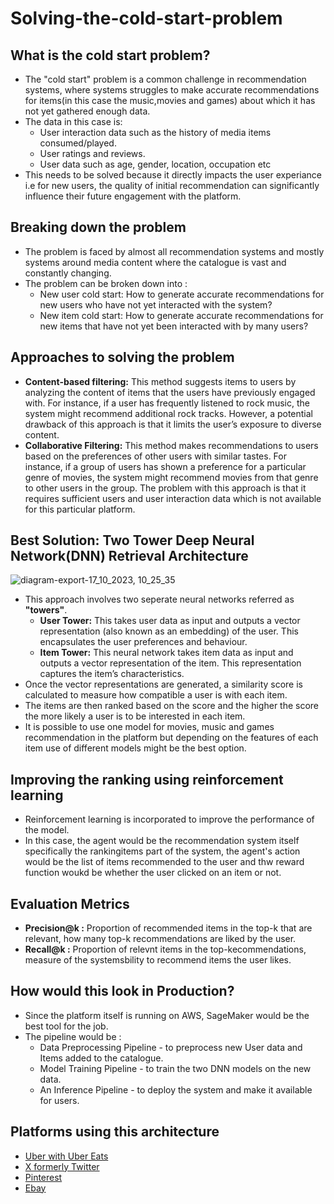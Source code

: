 # Solving-the-cold-start-problem
## What is the cold start problem? 
- The "cold start" problem is a common challenge in recommendation systems, where systems struggles to make accurate recommendations for items(in this case the music,movies and games) about which it has not yet gathered enough data.
- The data in this case is:
  - User interaction data such as the history of media items consumed/played.
  - User ratings and reviews.
  - User data such as age, gender, location, occupation etc
- This needs to be solved because it directly impacts the user experiance i.e for new users, the quality of initial recommendation can significantly influence their future engagement with the platform.

## Breaking down the problem
- The problem is faced by almost all recommendation systems and mostly systems around media content where the catalogue is vast and constantly changing.
- The problem can be broken down into :
  - New user cold start: How to generate accurate recommendations for new users who have not yet interacted with the system?
  - New item cold start: How to generate accurate recommendations for new items that have not yet been interacted with by many users?

## Approaches to solving the problem
- **Content-based filtering:** This method suggests items to users by analyzing the content of items that the users have previously engaged with. For instance, if a user has frequently listened to rock music, the system might recommend additional rock tracks. However, a potential drawback of this approach is that it limits the user’s exposure to diverse content.
- **Collaborative Filtering:** This method makes recommendations to users based on the preferences of other users with similar tastes. For instance, if a group of users has shown a preference for a particular genre of movies, the system might recommend movies from that genre to other users in the group. The problem with this approach is that it requires sufficient users and user interaction data which is not available for this particular platform.

## Best Solution: Two Tower Deep Neural Network(DNN) Retrieval Architecture

![diagram-export-17_10_2023, 10_25_35](https://github.com/KevKibe/Solving-the-cold-start-problem/assets/86055894/eb32b28c-e4c5-46da-a67d-9924a2e6e88c)


- This approach involves two seperate neural networks referred as **"towers"**.
  - **User Tower:** This takes user data as input and outputs a vector representation (also known as an embedding) of the user. This encapsulates the user 
     preferences and behaviour.
  - **Item Tower:** This neural network takes item data as input and outputs a vector representation of the item. This representation captures the item’s 
    characteristics.
- Once the vector representations are generated, a similarity score is calculated to measure how compatible a user is with each item.
- The items are then ranked based on the score and the higher the score the more likely a user is to be interested in each item.
- It is possible to use one model for movies, music and games recommendation in the platform but depending on the features of each item use of different models might be the best option.
  
## Improving the ranking using reinforcement learning
- Reinforcement learning is incorporated to improve the performance of the model.
- In this case, the agent would be the recommendation system itself specifically the rankingitems part of the system, the agent's action would be the list of items recommended to the user and thw reward function woukd be whether the user clicked on an item or not.
  
## Evaluation Metrics
- **Precision@k :** Proportion of recommended items in the top-k that are relevant, how many top-k recommendations are liked by the user.
- **Recall@k :** Proportion of relevnt items in the top-kecommendations, measure of the systemsbility to recommend items the user likes. 

## How would this look in Production?
- Since the platform itself is running on AWS, SageMaker would be the best tool for the job.
- The pipeline would be :
   - Data Preprocessing Pipeline - to preprocess new User data and Items added to the catalogue.
   - Model Training Pipeline - to train the two DNN models on the new data.
   - An Inference Pipeline - to deploy the system and make it available for users.

## Platforms using this architecture
- [Uber with Uber Eats](https://www.uber.com/en-KE/blog/innovative-recommendation-applications-using-two-tower-embeddings/)
-  [X formerly Twitter](https://blog.twitter.com/engineering/en_us/topics/insights/2022/model-based-candidate-generation-for-account-recommendations)
-  [Pinterest](https://medium.com/pinterest-engineering/pinterest-home-feed-unified-lightweight-scoring-a-two-tower-approach-b3143ac70b55)
-  [Ebay](https://arxiv.org/pdf/2102.06156.pdf)
